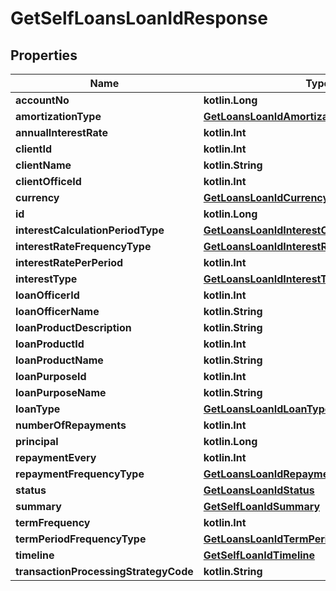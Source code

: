 
# GetSelfLoansLoanIdResponse

## Properties
| Name | Type | Description | Notes |
| ------------ | ------------- | ------------- | ------------- |
| **accountNo** | **kotlin.Long** |  |  [optional] |
| **amortizationType** | [**GetLoansLoanIdAmortizationType**](GetLoansLoanIdAmortizationType.md) |  |  [optional] |
| **annualInterestRate** | **kotlin.Int** |  |  [optional] |
| **clientId** | **kotlin.Int** |  |  [optional] |
| **clientName** | **kotlin.String** |  |  [optional] |
| **clientOfficeId** | **kotlin.Int** |  |  [optional] |
| **currency** | [**GetLoansLoanIdCurrency**](GetLoansLoanIdCurrency.md) |  |  [optional] |
| **id** | **kotlin.Long** |  |  [optional] |
| **interestCalculationPeriodType** | [**GetLoansLoanIdInterestCalculationPeriodType**](GetLoansLoanIdInterestCalculationPeriodType.md) |  |  [optional] |
| **interestRateFrequencyType** | [**GetLoansLoanIdInterestRateFrequencyType**](GetLoansLoanIdInterestRateFrequencyType.md) |  |  [optional] |
| **interestRatePerPeriod** | **kotlin.Int** |  |  [optional] |
| **interestType** | [**GetLoansLoanIdInterestType**](GetLoansLoanIdInterestType.md) |  |  [optional] |
| **loanOfficerId** | **kotlin.Int** |  |  [optional] |
| **loanOfficerName** | **kotlin.String** |  |  [optional] |
| **loanProductDescription** | **kotlin.String** |  |  [optional] |
| **loanProductId** | **kotlin.Int** |  |  [optional] |
| **loanProductName** | **kotlin.String** |  |  [optional] |
| **loanPurposeId** | **kotlin.Int** |  |  [optional] |
| **loanPurposeName** | **kotlin.String** |  |  [optional] |
| **loanType** | [**GetLoansLoanIdLoanType**](GetLoansLoanIdLoanType.md) |  |  [optional] |
| **numberOfRepayments** | **kotlin.Int** |  |  [optional] |
| **principal** | **kotlin.Long** |  |  [optional] |
| **repaymentEvery** | **kotlin.Int** |  |  [optional] |
| **repaymentFrequencyType** | [**GetLoansLoanIdRepaymentFrequencyType**](GetLoansLoanIdRepaymentFrequencyType.md) |  |  [optional] |
| **status** | [**GetLoansLoanIdStatus**](GetLoansLoanIdStatus.md) |  |  [optional] |
| **summary** | [**GetSelfLoanIdSummary**](GetSelfLoanIdSummary.md) |  |  [optional] |
| **termFrequency** | **kotlin.Int** |  |  [optional] |
| **termPeriodFrequencyType** | [**GetLoansLoanIdTermPeriodFrequencyType**](GetLoansLoanIdTermPeriodFrequencyType.md) |  |  [optional] |
| **timeline** | [**GetSelfLoanIdTimeline**](GetSelfLoanIdTimeline.md) |  |  [optional] |
| **transactionProcessingStrategyCode** | **kotlin.String** |  |  [optional] |



